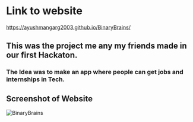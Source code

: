 # Link to website
https://ayushmangarg2003.github.io/BinaryBrains/

## This was the project me any my friends made in our first Hackaton.
### The Idea was to make an app where people can get jobs and internships in Tech.

## Screenshot of Website
![BinaryBrains](https://user-images.githubusercontent.com/105537793/212305489-66cb8187-fe7c-4ff5-a065-2100d3bec9f2.png)
